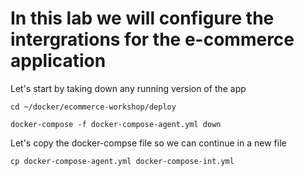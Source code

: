 # In this lab we will configure the intergrations for the e-commerce application 

Let's start by taking down any running version of the app

`cd ~/docker/ecommerce-workshop/deploy`

`docker-compose -f docker-compose-agent.yml down`

Let's copy the docker-compse file so we can continue in a new file

`cp docker-compose-agent.yml docker-compose-int.yml` 

